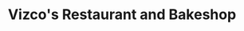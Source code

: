 ---
title: "Vizco's Restaurant and Bakeshop"
url: /baguio/vizcos-restaurant-and-bakeshop/
shop: bakery
---